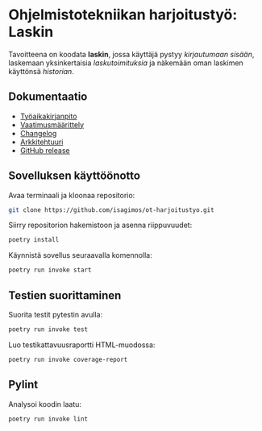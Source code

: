 Ohjelmistotekniikan harjoitustyö: Laskin
================================

Tavoitteena on koodata **laskin**, jossa käyttäjä pystyy *kirjautumaan sisään*, laskemaan yksinkertaisia *laskutoimituksia* ja näkemään oman laskimen käyttönsä *historian*.

## Dokumentaatio

- [Työaikakirjanpito](https://github.com/isagimos/ot-harjoitustyo/blob/master/dokumentaatio/tuntikirjanpito.md)
- [Vaatimusmäärittely](https://github.com/isagimos/ot-harjoitustyo/blob/master/dokumentaatio/vaatimusmaarittely.md)
- [Changelog](https://github.com/isagimos/ot-harjoitustyo/blob/master/dokumentaatio/changelog.md)
- [Arkkitehtuuri](https://github.com/isagimos/ot-harjoitustyo/blob/master/dokumentaatio/arkkitehtuuri.md)
- [GitHub release](https://github.com/isagimos/ot-harjoitustyo/releases/tag/viikko5)

## Sovelluksen käyttöönotto

Avaa terminaali ja kloonaa repositorio:

```bash
git clone https://github.com/isagimos/ot-harjoitustyo.git
```

Siirry repositorion hakemistoon ja asenna riippuvuudet:

```bash
poetry install
```
Käynnistä sovellus seuraavalla komennolla:

```bash
poetry run invoke start
```

## Testien suorittaminen

Suorita testit pytestin avulla:

```bash
poetry run invoke test
```
Luo testikattavuusraportti HTML-muodossa:
```bash
poetry run invoke coverage-report
```

## Pylint

Analysoi koodin laatu:
```bash
poetry run invoke lint
```

